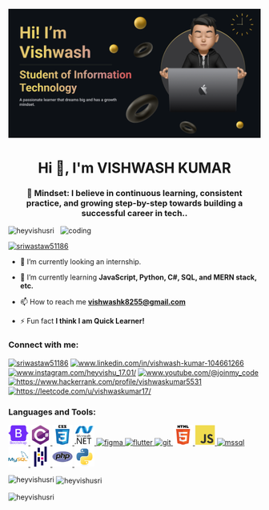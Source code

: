![logo](https://github.com/heyvishusri/heyvishusri/blob/main/Make%20your%20README_github_banner.png)
<h1 align="center">Hi 👋, I'm VISHWASH KUMAR</h1>
<h3 align="center">🚀 Mindset:
I believe in continuous learning, consistent practice, and growing step-by-step towards building a successful career in tech..</h3>

<img align="right" alt="coding" width="400" src="https://user-images.githubusercontent.com/55389276/140866485-8fb1c876-9a8f-4d6a-98dc-08c4981eaf70.gif">

<p align="left"> <img src="https://komarev.com/ghpvc/?username=heyvishusri&label=Profile%20views&color=0e75b6&style=flat" alt="heyvishusri" /> </p>

<p align="left"> <a href="https://twitter.com/sriwastaw51186" target="blank"><img src="https://img.shields.io/twitter/follow/sriwastaw51186?logo=twitter&style=for-the-badge" alt="sriwastaw51186" /></a> </p>

- 🔭 I’m currently looking an internship.

- 🌱 I’m currently learning **JavaScript, Python, C#, SQL, and MERN stack, etc.**

- 📫 How to reach me **vishwashk8255@gmail.com**

- ⚡ Fun fact **I think I am Quick Learner!**

<h3 align="left">Connect with me:</h3>
<p align="left">
<a href="https://twitter.com/sriwastaw51186" target="blank"><img align="center" src="https://raw.githubusercontent.com/rahuldkjain/github-profile-readme-generator/master/src/images/icons/Social/twitter.svg" alt="sriwastaw51186" height="30" width="40" /></a>
<a href="https://linkedin.com/in/www.linkedin.com/in/vishwash-kumar-104661266" target="blank"><img align="center" src="https://raw.githubusercontent.com/rahuldkjain/github-profile-readme-generator/master/src/images/icons/Social/linked-in-alt.svg" alt="www.linkedin.com/in/vishwash-kumar-104661266" height="30" width="40" /></a>
<a href="https://instagram.com/www.instagram.com/heyvishu_17.01/" target="blank"><img align="center" src="https://raw.githubusercontent.com/rahuldkjain/github-profile-readme-generator/master/src/images/icons/Social/instagram.svg" alt="www.instagram.com/heyvishu_17.01/" height="30" width="40" /></a>
<a href="https://www.youtube.com/c/www.youtube.com/@joinmy_code" target="blank"><img align="center" src="https://raw.githubusercontent.com/rahuldkjain/github-profile-readme-generator/master/src/images/icons/Social/youtube.svg" alt="www.youtube.com/@joinmy_code" height="30" width="40" /></a>
<a href="https://www.hackerrank.com/https://www.hackerrank.com/profile/vishwaskumar5531" target="blank"><img align="center" src="https://raw.githubusercontent.com/rahuldkjain/github-profile-readme-generator/master/src/images/icons/Social/hackerrank.svg" alt="https://www.hackerrank.com/profile/vishwaskumar5531" height="30" width="40" /></a>
<a href="https://www.leetcode.com/https://leetcode.com/u/vishwaskumar17/" target="blank"><img align="center" src="https://raw.githubusercontent.com/rahuldkjain/github-profile-readme-generator/master/src/images/icons/Social/leet-code.svg" alt="https://leetcode.com/u/vishwaskumar17/" height="30" width="40" /></a>
</p>

<h3 align="left">Languages and Tools:</h3>
<p align="left"> <a href="https://getbootstrap.com" target="_blank" rel="noreferrer"> <img src="https://raw.githubusercontent.com/devicons/devicon/master/icons/bootstrap/bootstrap-plain-wordmark.svg" alt="bootstrap" width="40" height="40"/> </a> <a href="https://www.w3schools.com/cs/" target="_blank" rel="noreferrer"> <img src="https://raw.githubusercontent.com/devicons/devicon/master/icons/csharp/csharp-original.svg" alt="csharp" width="40" height="40"/> </a> <a href="https://www.w3schools.com/css/" target="_blank" rel="noreferrer"> <img src="https://raw.githubusercontent.com/devicons/devicon/master/icons/css3/css3-original-wordmark.svg" alt="css3" width="40" height="40"/> </a> <a href="https://dotnet.microsoft.com/" target="_blank" rel="noreferrer"> <img src="https://raw.githubusercontent.com/devicons/devicon/master/icons/dot-net/dot-net-original-wordmark.svg" alt="dotnet" width="40" height="40"/> </a> <a href="https://www.figma.com/" target="_blank" rel="noreferrer"> <img src="https://www.vectorlogo.zone/logos/figma/figma-icon.svg" alt="figma" width="40" height="40"/> </a> <a href="https://flutter.dev" target="_blank" rel="noreferrer"> <img src="https://www.vectorlogo.zone/logos/flutterio/flutterio-icon.svg" alt="flutter" width="40" height="40"/> </a> <a href="https://git-scm.com/" target="_blank" rel="noreferrer"> <img src="https://www.vectorlogo.zone/logos/git-scm/git-scm-icon.svg" alt="git" width="40" height="40"/> </a> <a href="https://www.w3.org/html/" target="_blank" rel="noreferrer"> <img src="https://raw.githubusercontent.com/devicons/devicon/master/icons/html5/html5-original-wordmark.svg" alt="html5" width="40" height="40"/> </a> <a href="https://developer.mozilla.org/en-US/docs/Web/JavaScript" target="_blank" rel="noreferrer"> <img src="https://raw.githubusercontent.com/devicons/devicon/master/icons/javascript/javascript-original.svg" alt="javascript" width="40" height="40"/> </a> <a href="https://www.microsoft.com/en-us/sql-server" target="_blank" rel="noreferrer"> <img src="https://www.svgrepo.com/show/303229/microsoft-sql-server-logo.svg" alt="mssql" width="40" height="40"/> </a> <a href="https://www.mysql.com/" target="_blank" rel="noreferrer"> <img src="https://raw.githubusercontent.com/devicons/devicon/master/icons/mysql/mysql-original-wordmark.svg" alt="mysql" width="40" height="40"/> </a> <a href="https://pandas.pydata.org/" target="_blank" rel="noreferrer"> <img src="https://raw.githubusercontent.com/devicons/devicon/2ae2a900d2f041da66e950e4d48052658d850630/icons/pandas/pandas-original.svg" alt="pandas" width="40" height="40"/> </a> <a href="https://www.php.net" target="_blank" rel="noreferrer"> <img src="https://raw.githubusercontent.com/devicons/devicon/master/icons/php/php-original.svg" alt="php" width="40" height="40"/> </a> <a href="https://www.python.org" target="_blank" rel="noreferrer"> <img src="https://raw.githubusercontent.com/devicons/devicon/master/icons/python/python-original.svg" alt="python" width="40" height="40"/> </a> </p>

<p><img align="left" src="https://github-readme-stats.vercel.app/api/top-langs?username=heyvishusri&show_icons=true&locale=en&layout=compact" alt="heyvishusri" /></p>

<p>&nbsp;<img align="center" src="https://github-readme-stats.vercel.app/api?username=heyvishusri&show_icons=true&locale=en" alt="heyvishusri" /></p>

<p><img align="center" src="https://github-readme-streak-stats.herokuapp.com/?user=heyvishusri&" alt="heyvishusri" /></p>
